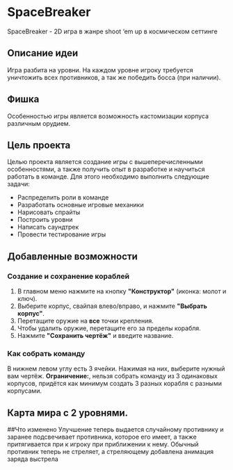 # SpaceBreaker
SpaceBreaker - 2D игра в жанре shoot ‘em up в космическом сеттинге
## Описание идеи
Игра разбита на уровни. На каждом уровне игроку требуется уничтожить всех противников, а так же победить босса (при наличии). 
## Фишка
Особенностью игры является возможность кастомизации корпуса различным орудием.

## Цель проекта 
Целью проекта является создание игры с вышеперечисленными особенностями, а также получить опыт в разработке и научиться работать в команде. Для этого необходимо выполнить следующие задачи:
- Распределить роли в команде 
- Разработать основные игровые механики
- Нарисовать спрайты
- Построить уровни
- Написать саундтрек
- Провести тестирование игры
## Добавленные возможности  
### Создание и сохранение кораблей  
1. В главном меню нажмите на кнопку **"Конструктор"** (иконка: молот и ключ).  
2. Выберите корпус, свайпая влево/вправо, и нажмите **"Выбрать корпус"**.  
3. Перетащите оружие на **все** точки крепления.  
4. Чтобы удалить оружие, перетащите его за пределы корабля.  
5. Нажмите **"Сохранить чертёж"** и введите название.  
### Как собрать команду
В нижнем левом углу есть 3 ячейки. Нажимая на них, выберите нужный вам чертёж.
**Ограничение:**, нельзя собрать команду из 3 одинаковых корпусов, придётся как минимум создать 3 разных корабля с разными корпусами.
## Карта мира с 2 уровнями.
##Что изменено
Улучшение теперь выдается случайному противнику и заранее подсвечивает противника, которое его имеет, а также притягивается при к игроку при приближении к нему.
Обычный противник теперь не стреляет, а стреляющему добавлена анимация заряда выстрела
 